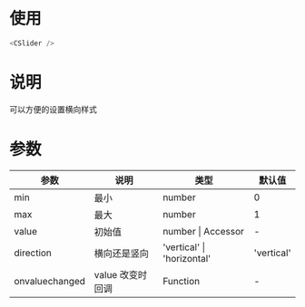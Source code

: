 # 使用

```ts
<CSlider />
```

# 说明

可以方便的设置横向样式

# 参数

| 参数           | 说明             | 类型                       | 默认值     |
| -------------- | ---------------- | -------------------------- | ---------- |
| min            | 最小             | number                     | 0          |
| max            | 最大             | number                     | 1          |
| value          | 初始值           | number \| Accessor<number> | -          |
| direction      | 横向还是竖向     | 'vertical' \| 'horizontal' | 'vertical' |
| onvaluechanged | value 改变时回调 | Function                   | -          |
